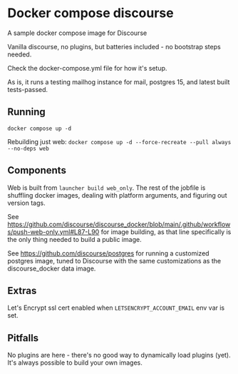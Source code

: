 # Docker compose discourse

A sample docker compose image for Discourse

Vanilla discourse, no plugins, but batteries included - no bootstrap steps needed.

Check the docker-compose.yml file for how it's setup.

As is, it runs a testing mailhog instance for mail, postgres 15, and latest built tests-passed.

## Running

`docker compose up -d`

Rebuilding just web: `docker compose up -d --force-recreate --pull always --no-deps web`

## Components

Web is built from `launcher build web_only`. The rest of the jobfile is shuffling docker images, dealing with platform arguments, and figuring out version tags.

See https://github.com/discourse/discourse_docker/blob/main/.github/workflows/push-web-only.yml#L87-L90 for image building, as that line specifically is the only thing needed to build a public image.

See https://github.com/discourse/postgres for running a customized postgres image, tuned to Discourse with the same customizations as the discourse_docker data image.

## Extras

Let's Encrypt ssl cert enabled when `LETSENCRYPT_ACCOUNT_EMAIL` env var is set.

## Pitfalls

No plugins are here - there's no good way to dynamically load plugins (yet). It's always possible to build your own images.
